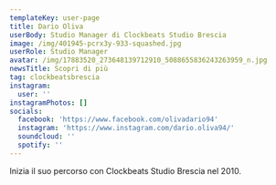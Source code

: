 ```yaml
---
templateKey: user-page
title: Dario Oliva
userBody: Studio Manager di Clockbeats Studio Brescia
image: /img/401945-pcrx3y-933-squashed.jpg
userRole: Studio Manager
avatar: /img/17883520_273648139712910_5088655836243263959_n.jpg
newsTitle: Scopri di più
tag: clockbeatsbrescia
instagram:
  user: ''
instagramPhotos: []
socials:
  facebook: 'https://www.facebook.com/olivadario94'
  instagram: 'https://www.instagram.com/dario.oliva94/'
  soundcloud: ''
  spotify: ''
---
```

Inizia il suo percorso con Clockbeats Studio Brescia nel 2010.
